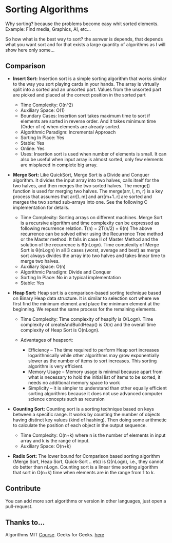 # Sorting Algorithms

Why sorting? because the problems become easy whit sorted elements. Example: Find media, Graphics, AI, etc...

So how what is the best way to sort? the asnwer is depends, that depends what you want sort and for that exists a large quantity of algorithms as I will show here only some...

## Comparison

- **Insert Sort:** Insertion sort is a simple sorting algorithm that works similar to the way you sort playing cards in your hands. The array is virtually split into a sorted and an unsorted part. Values from the unsorted part are picked and placed at the correct position in the sorted part
  - Time Complexity: O(n^2) 
  - Auxiliary Space: O(1)
  - Boundary Cases: Insertion sort takes maximum time to sort if elements are sorted in reverse order. And it takes minimum time (Order of n) when elements are already sorted.
  - Algorithmic Paradigm: Incremental Approach
  - Sorting In Place: Yes
  - Stable: Yes
  - Online: Yes
  - Uses: Insertion sort is used when number of elements is small. It can also be useful when input array is almost sorted, only few elements are misplaced in complete big array.

- **Merge Sort:** Like QuickSort, Merge Sort is a Divide and Conquer algorithm. It divides the input array into two halves, calls itself for the two halves, and then merges the two sorted halves. The merge() function is used for merging two halves. The merge(arr, l, m, r) is a key process that assumes that arr[l..m] and arr[m+1..r] are sorted and merges the two sorted sub-arrays into one. See the following C implementation for details.
  - Time Complexity: Sorting arrays on different machines. Merge Sort is a recursive algorithm and time complexity can be expressed as following recurrence relation. 
T(n) = 2T(n/2) + θ(n)
The above recurrence can be solved either using the Recurrence Tree method or the Master method. It falls in case II of Master Method and the solution of the recurrence is θ(nLogn). Time complexity of Merge Sort is  θ(nLogn) in all 3 cases (worst, average and best) as merge sort always divides the array into two halves and takes linear time to merge two halves.
  - Auxiliary Space: O(n)
  - Algorithmic Paradigm: Divide and Conquer
  - Sorting In Place: No in a typical implementation
  - Stable: Yes

- **Heap Sort:** Heap sort is a comparison-based sorting technique based on Binary Heap data structure. It is similar to selection sort where we first find the minimum element and place the minimum element at the beginning. We repeat the same process for the remaining elements.

  - Time Complexity: Time complexity of heapify is O(Logn). Time complexity of createAndBuildHeap() is O(n) and the overall time complexity of Heap Sort is O(nLogn).

  - Advantages of heapsort:

    - Efficiency –  The time required to perform Heap sort increases logarithmically while other algorithms may grow exponentially slower as the number of items to sort increases. This sorting algorithm is very efficient.
     - Memory Usage – Memory usage is minimal because apart from what is necessary to hold the initial list of items to be sorted, it needs no additional memory space to work
    - Simplicity –  It is simpler to understand than other equally efficient sorting algorithms because it does not use advanced computer science concepts such as recursion 

- **Counting Sort:** Counting sort is a sorting technique based on keys between a specific range. It works by counting the number of objects having distinct key values (kind of hashing). Then doing some arithmetic to calculate the position of each object in the output sequence.
  - Time Complexity: O(n+k) where n is the number of elements in input array and k is the range of input. 
  - Auxiliary Space: O(n+k)
- **Radix Sort:** The lower bound for Comparison based sorting algorithm (Merge Sort, Heap Sort, Quick-Sort .. etc) is Ω(nLogn), i.e., they cannot do better than nLogn. Counting sort is a linear time sorting algorithm that sort in O(n+k) time when elements are in the range from 1 to k.


## Contribute 

You can add more sort algorithms or version in other languages, just open a pull-request.

## Thanks to...

Algorithms MIT [Course](https://ocw.mit.edu/courses/electrical-engineering-and-computer-science/6-006-introduction-to-algorithms-fall-2011/index.htm).
Geeks for Geeks. [here](https://www.geeksforgeeks.org/)
